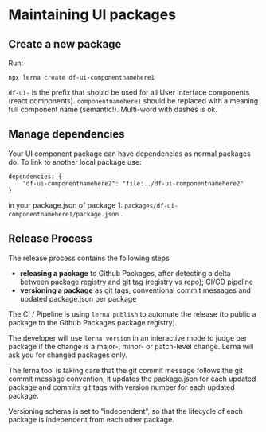 # Maintaining UI packages

## Create a new package
Run:
```
npx lerna create df-ui-componentnamehere1
```
`df-ui-` is the prefix that should be used for  all User Interface components (react components).
`componentnamehere1` should be replaced with a meaning full component name (semantic!). Multi-word with dashes is ok.

## Manage dependencies
Your UI component package can have dependencies as normal packages do. To link to another local package use: 

```
dependencies: {
    "df-ui-componentnamehere2": "file:../df-ui-componentnamehere2"
}
```

in your package.json of package 1: 
`packages/df-ui-componentnamehere1/package.json` .

## Release Process

The release process contains the following steps 

- **releasing a package** to Github Packages, after detecting a delta between package registry and git tag (registry vs repo); CI/CD pipeline
- **versioning a package** as git tags, conventional commit messages and updated package.json per package

The CI / Pipeline is using `lerna publish` to automate the release (to public a package to the Github Packages package registry).

The developer will use `lerna version` in an interactive mode to judge per package if the change is a major-, minor- or patch-level change. Lerna will ask you for changed packages only.

The lerna tool is taking care that the git commit message follows the git commit message convention, it updates the package.json for each updated package and commits git tags with version number for each updated package. 

Versioning schema is set to "independent", so that the lifecycle of each package is independent from each other package.

